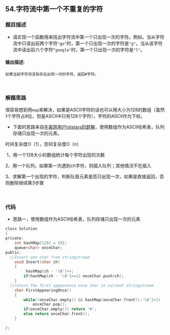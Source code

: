 ## 54.字符流中第一个不重复的字符

### 题目描述  

- 请实现一个函数用来找出字符流中第一个只出现一次的字符。例如，当从字符流中只读出前两个字符`"go"`时，第一个只出现一次的字符是`"g"`。当从该字符流中读出前六个字符`“google"`时，第一个只出现一次的字符是`"l"`。

#### 输出描述:

```
如果当前字符流没有存在出现一次的字符，返回#字符。
```

&nbsp;

### 解题思路  

很容易想到用`map`来解决，如果是ASCII字符的话也可以用大小为128的数组（虽然1个字符占8位，但是ASCII中只有128个字符），字符的ASCII作为下标。   

- 下面的思路来自[牛客网用户txlstars的题解](https://www.nowcoder.com/questionTerminal/00de97733b8e4f97a3fb5c680ee10720)，使用数组作为ASCII哈希表，队列存储只出现一次的元素。

时间复杂度O（1），空间复杂度O（n） 

​      1、用一个128大小的数组统计每个字符出现的次数 

​      2、用一个队列，如果第一次遇到ch字符，则插入队列；其他情况不在插入 

​      3、求解第一个出现的字符，判断队首元素是否只出现一次，如果是直接返回，否则删除继续第3步骤


&nbsp;

### 代码 

- 思路一，使用数组作为ASCII哈希表，队列存储只出现一次的元素

```c
class Solution
{
private:
    int hashMap[128] = {0};
    queue<char> onceChar;
public:
  //Insert one char from stringstream
    void Insert(char ch)
    {
         hashMap[ch - '\0']++;
        if(hashMap[ch - '\0']==1) onceChar.push(ch);
    }
  //return the first appearence once char in current stringstream
    char FirstAppearingOnce()
    {
        while(!onceChar.empty() && hashMap[onceChar.front()-'\0']>1) 
            onceChar.pop();
        if(onceChar.empty()) return '#';
        else return onceChar.front();
    }

};
```



